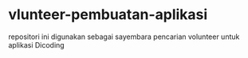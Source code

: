 # vlunteer-pembuatan-aplikasi
repositori ini digunakan sebagai sayembara pencarian volunteer untuk aplikasi Dicoding 
